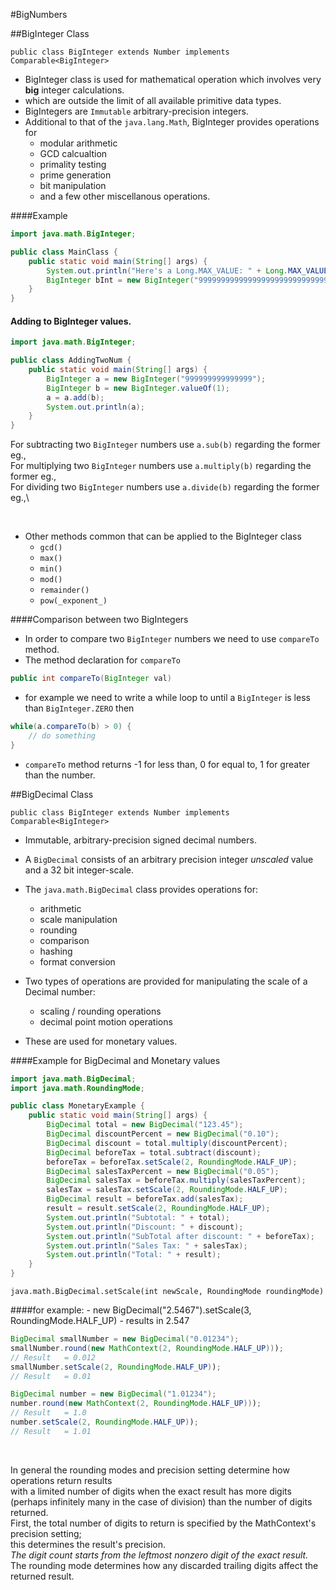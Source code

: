 #BigNumbers

##BigInteger Class

`public class BigInteger extends Number implements Comparable<BigInteger>`

* BigInteger class is used for mathematical operation which involves very **big** integer calculations.
* which are outside the limit of all available primitive data types.
* BigIntegers are `Immutable` arbitrary-precision integers.
* Additional to that of the `java.lang.Math`, BigInteger provides operations for
    - modular arithmetic
    - GCD calcualtion
    - primality testing
    - prime generation
    - bit manipulation
    - and a few other miscellanous operations.

####Example
```java
import java.math.BigInteger;

public class MainClass {
    public static void main(String[] args) {
        System.out.println("Here's a Long.MAX_VALUE: " + Long.MAX_VALUE); // 9223372036854775807
        BigInteger bInt = new BigInteger("999999999999999999999999999999");
    }
}
```

#### Adding to BigInteger values.

```java
import java.math.BigInteger;

public class AddingTwoNum {
    public static void main(String[] args) {
        BigInteger a = new BigInteger("999999999999999");
        BigInteger b = new BigInteger.valueOf(1);
        a = a.add(b);
        System.out.println(a);
    }
}
```
For subtracting two `BigInteger` numbers use `a.sub(b)` regarding the former eg.,\
For multiplying two `BigInteger` numbers use `a.multiply(b)` regarding the former eg.,\
For dividing  two `BigInteger` numbers use `a.divide(b)` regarding the former eg.,\

$~$

* Other methods common that can be applied to the BigInteger class
    - `gcd()`
    - `max()`
    - `min()`
    - `mod()`
    - `remainder()`
    - `pow(_exponent_)`

####Comparison between two BigIntegers

* In order to compare two `BigInteger` numbers we need to use `compareTo` method.
* The method declaration for `compareTo`
```java
public int compareTo(BigInteger val)
```
* for example we need to write a while loop to until a `BigInteger` is less than `BigInteger.ZERO` then

```java
while(a.compareTo(b) > 0) {
    // do something
}
```

* `compareTo` method returns -1 for less than, 0 for equal to, 1 for greater than the number.

##BigDecimal Class

`public class BigInteger extends Number implements Comparable<BigInteger>`

* Immutable, arbitrary-precision signed decimal numbers.
* A `BigDecimal` consists of an arbitrary precision integer _unscaled_ value and a 32 bit integer-scale.

* The `java.math.BigDecimal` class provides operations for:
    - arithmetic
    - scale manipulation
    - rounding
    - comparison
    - hashing
    - format conversion

* Two types of operations are provided for manipulating the scale of a Decimal number:
    - scaling / rounding operations
    - decimal point motion operations
* These are used for monetary values.

####Example for BigDecimal and Monetary values

```java
import java.math.BigDecimal;
import java.math.RoundingMode;

public class MonetaryExample {
    public static void main(String[] args) {
        BigDecimal total = new BigDecimal("123.45");
        BigDecimal discountPercent = new BigDecimal("0.10");
        BigDecimal discount = total.multiply(discountPercent);
        BigDecimal beforeTax = total.subtract(discount);
        beforeTax = beforeTax.setScale(2, RoundingMode.HALF_UP);
        BigDecimal salesTaxPercent = new BigDecimal("0.05");
        BigDecimal salesTax = beforeTax.multiply(salesTaxPercent);
        salesTax = salesTax.setScale(2, RoundingMode.HALF_UP);
        BigDecimal result = beforeTax.add(salesTax);
        result = result.setScale(2, RoundingMode.HALF_UP);
        System.out.println("Subtotal: " + total);
        System.out.println("Discount: " + discount);
        System.out.println("SubTotal after discount: " + beforeTax);
        System.out.println("Sales Tax: " + salesTax);
        System.out.println("Total: " + result);
    }
}
```

`java.math.BigDecimal.setScale(int newScale, RoundingMode roundingMode)`

####for example:
    - new BigDecimal("2.5467").setScale(3, RoundingMode.HALF_UP) 
    - results in 2.547

```java
BigDecimal smallNumber = new BigDecimal("0.01234");
smallNumber.round(new MathContext(2, RoundingMode.HALF_UP)));
// Result   = 0.012
smallNumber.setScale(2, RoundingMode.HALF_UP));
// Result   = 0.01
```

```java
BigDecimal number = new BigDecimal("1.01234");
number.round(new MathContext(2, RoundingMode.HALF_UP))); 
// Result   = 1.0
number.setScale(2, RoundingMode.HALF_UP));
// Result   = 1.01
```
$~$

In general the rounding modes and precision setting determine how operations return results\
with a limited number of digits when the exact result has more digits (perhaps infinitely many in the case of division) than the number of digits returned.\
First, the total number of digits to return is specified by the MathContext's precision setting;\
this determines the result's precision.\
_The digit count starts from the leftmost nonzero digit of the exact result._\
The rounding mode determines how any discarded trailing digits affect the returned result. 
